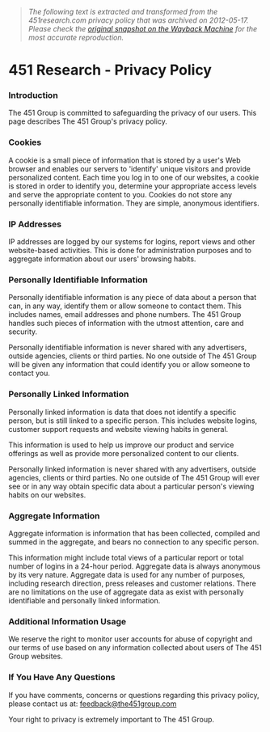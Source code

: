 > *The following text is extracted and transformed from the 451research.com privacy policy that was archived on 2012-05-17. Please check the [original snapshot on the Wayback Machine](https://web.archive.org/web/20120517045520id_/https%3A//451research.com/privacy-policy) for the most accurate reproduction.*

# 451 Research - Privacy Policy

### **Introduction**

The 451 Group is committed to safeguarding the privacy of our users. This page describes The 451 Group's privacy policy.

### **Cookies**

A cookie is a small piece of information that is stored by a user's Web browser and enables our servers to 'identify' unique visitors and provide personalized content. Each time you log in to one of our websites, a cookie is stored in order to identify you, determine your appropriate access levels and serve the appropriate content to you. Cookies do not store any personally identifiable information. They are simple, anonymous identifiers. 

### **IP Addresses**

IP addresses are logged by our systems for logins, report views and other website-based activities. This is done for administration purposes and to aggregate information about our users' browsing habits. 

### **Personally Identifiable Information**

Personally identifiable information is any piece of data about a person that can, in any way, identify them or allow someone to contact them. This includes names, email addresses and phone numbers. The 451 Group handles such pieces of information with the utmost attention, care and security. 

Personally identifiable information is never shared with any advertisers, outside agencies, clients or third parties. No one outside of The 451 Group will be given any information that could identify you or allow someone to contact you. 

### **Personally Linked Information**

Personally linked information is data that does not identify a specific person, but is still linked to a specific person. This includes website logins, customer support requests and website viewing habits in general. 

This information is used to help us improve our product and service offerings as well as provide more personalized content to our clients. 

Personally linked information is never shared with any advertisers, outside agencies, clients or third parties. No one outside of The 451 Group will ever see or in any way obtain specific data about a particular person's viewing habits on our websites. 

### **Aggregate Information**

Aggregate information is information that has been collected, compiled and summed in the aggregate, and bears no connection to any specific person. 

This information might include total views of a particular report or total number of logins in a 24-hour period. Aggregate data is always anonymous by its very nature. Aggregate data is used for any number of purposes, including research direction, press releases and customer relations. There are no limitations on the use of aggregate data as exist with personally identifiable and personally linked information. 

### **Additional Information Usage**

We reserve the right to monitor user accounts for abuse of copyright and our terms of use based on any information collected about users of The 451 Group websites. 

### **If You Have Any Questions**

If you have comments, concerns or questions regarding this privacy policy, please contact us at: [feedback@the451group.com](mailto:feedback@the451group.com)

Your right to privacy is extremely important to The 451 Group. 
